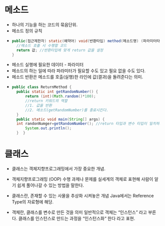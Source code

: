 # 메소드  
* 하나의 기능을 하는 코드의 묶음단위.
* 메소드 정의 규칙
* ```java
  public(접근제한자) static(예약어) void(반환타입) method(메소드명) (파라미터타입 파라미터명, ...) {
    //메소드 호출 시 수행할 코드
    return 값; //반환타입에 맞게 return 값을 설정
  }
  ``` 
* 메소드 실행에 필요한 데이터 - 파라미터
* 메소드의 하는 일에 따라 파라미터가 필요할 수도 있고 필요 없을 수도 있다.
* 메소드 반환은 메소드를 호출(실행)한 라인에 값(결과)을 돌려준다는 의미.
* ```java
  public class ReturnMethod {
	public static int getRandomNumber() {
		return (int)(Math.random()*100);
		//return 키워드의 역할
		//1. 값을 반환
		//2. 메소드(getRandomNumber)를 종료시킨다.
	}
	public static void main(String[] args) {
    int randonNumger=getRandomNumber(); //return 타입과 변수 타입이 일치하도록
		System.out.println();
 	}  }

# 클래스
- 클래스는 객체지향프로그래밍에서 가장 중요한 개념.
- 객체지향프로그래밍 (OOP)
	수행 과제나 문제를 실세계의 객체로 표현해
	사람이 알기 쉽게 풀어나갈 수 있는 방법을 말한다.

- 클래스란, 
	존재할 수 있는 사물을 추상화 시켜놓은 개념
	Java에서는 Reference Type의 자료형에 해당.

- 객체란, 
	클래스를 변수로 만든 것을 의미
	일반적으로 객체는 “인스턴스” 라고 부른다. 
	클래스를 인스턴스로 만드는 과정을 “인스턴스화“ 한다 라고 표현.



